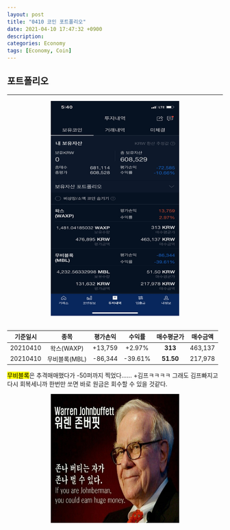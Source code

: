 ```yaml
---
layout: post
title: "0410 코인 포트폴리오"
date: 2021-04-10 17:47:32 +0900
description:
categories: Economy
tags: [Economy, Coin]
---
```


## 포트폴리오

---

<center>
<img src="/post_assets/2021-04-10/portfolio.jpg" width="300" height="500">
</center>

<br>

| 기준일시 |     종목      | 평가손익 | 수익률  | 매수평균가 | 매수금액 |
| :------: | :-----------: | :------: | :-----: | :--------: | :------: |
| 20210410 |  왁스(WAXP)   | +13,759  | +2.97%  |  **313**   | 463,137  |
| 20210410 | 무비블록(MBL) | -86,344  | -39.61% | **51.50**  | 217,978  |

<mark>무비블록</mark>은 추격매매했다가 -50퍼까지 찍었다...... +김프ㅋㅋㅋㅋ
그래도 김프빠지고 다시 회복세니까 한번만 쏘면 바로 원금은 회수할 수 있을 것같다.

<center>
<img src="/post_assets/2021-04-10/warrenbuffett.jpg" width="300" height="300">
</center>

<br><br>
